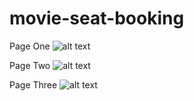 # movie-seat-booking

Page One
![alt text](https://i.ibb.co/PCJk7Gc/screencapture-movie-seat-booking-2021-netlify-app-playing-html-2021-02-20-15-10-33.png)

Page Two
![alt text](https://i.ibb.co/nPf0HM6/screencapture-movie-seat-booking-2021-netlify-app-booking-html-2021-02-20-15-10-05.png)

Page Three
![alt text](https://i.ibb.co/gS51gCY/screencapture-movie-seat-booking-2021-netlify-app-2021-02-20-15-10-20.png)
